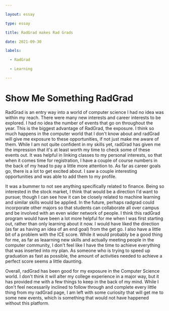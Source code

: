 ```yaml
---

layout: essay

type: essay

title: RadGrad makes Rad Grads

date: 2021-09-30

labels:

  - RadGrad

  - Learning

---
```


# Show Me Something RadGrad

RadGrad is an entry way into a world of computer science I had no idea was within my reach.  There were many new interests and career interests to be explored.  I had no idea the number of events that go on throughout the year.  This is the biggest advantage of RadGrad, the exposure.  I think so much happens in the computer world that I don't know about and radGrad will give me exposure to these opportunities, if not just make me aware of them.  While I am not quite confident in my skills yet, radGrad has given me the impression that it's at least worth my time to check some of these events out.  It was helpful in linking classes to my personal interests, so that when it comes time for registration, I have a couple of course numbers in the back of my head to pay a little more attention to.  As far as career goals go, there is a lot to get excited about.  I saw a couple interesting opportunities and was able to add them to my profile.  

It was a bummer to not see anything specifically related to finance.  Being so interested in the stock market, I think that would be a direction I'd want to pursue; though I can see how it can be closely related to machine learning and similar skills would be applied.  In the future, perhaps radgrad could incorporate other majors so that students can collaborate all over campus and be involved with an even wider network of people.  I think this radGrad program would have been a lot more helpful for me when I was first starting out, rather than only learning about it now.  I would have liked the direction (as far as having an idea of an end goal) from the get go.  I also have a little bit of a problem with the ICE score.  While it would probably be a good thing for me, as far as leaarning new skills and actually meeting people in the computer community, I don't feel like I have the time to achieve everything that was inserted into my plan.  As someone who is trying to speed up graduation as fast as possible, the amount of activities needed to achieve a perfect score seems a little daunting.

Overall, radGrad has been good for my exposure in the Computer Science world.  I don't think it will alter my college experience in a major way, but it has provided me with a few things to keep in the back of my mind.  While I don't feel necessarily inclined to follow through and complete every little thing from my radGrad page, I am left with some curiosity that will get me to some new events, which is something that would not have happened without this platform.

